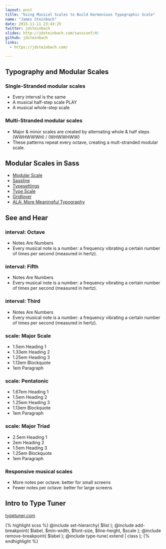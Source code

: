 ```yaml
---
layout: post
title: "Using Musical Scales to Build Harmonious Typographic Scale"
name: "James Steinbach"
date: 2015-11-11 23:43:25
twitter: jdsteinbach
slides: http://jdsteinbach.com/sassconf/#/
github: jdsteinbach
links:
  - https://jdsteinbach.com/

---
```


## Typography and Modular Scales

### Single-Stranded modular scales

* Every interval is the same
* A musical half-step scale PLAY
* A musical whole-step scale

### Multi-Stranded modular scales

* Major & minor scales are created by alternating whole & half steps (WWHWWWH) / (WHWWHWW)
* These patterns repeat every octave, creating a mult-stranded modular scale.

## Modular Scales in Sass

* [Modular Scale](http://www.modularscale.com/)
* [Sassline](https://sassline.com/)
* [Typesettings](http://typesettings.io/)
* [Type Scale](http://type-scale.com/)
* [Gridlover](http://www.gridlover.net/)
* [ALA: More Meaningful Typography](http://alistapart.com/article/more-meaningful-typography)

## See and Hear

### interval: Octave

* Notes Are Numbers
* Every musical note is a number: a frequency vibrating a certain number of times per second (measured in hertz).

### interval: Fifth

* Notes Are Numbers
* Every musical note is a number: a frequency vibrating a certain number of times per second (measured in hertz).

### interval: Third

* Notes Are Numbers
* Every musical note is a number: a frequency vibrating a certain number of times per second (measured in hertz).

### scale: Major Scale

* 1.5em Heading 1
* 1.33em Heading 2
* 1.25em Heading 3
* 1.13em Blockquote
* 1em Paragraph

### scale: Pentatonic

* 1.67em Heading 1
* 1.5em Heading 2
* 1.25em Heading 3
* 1.13em Blockquote
* 1em Paragraph

### scale: Major Triad

* 2.5em Heading 1
* 2em Heading 2
* 1.5em Heading 3
* 1.25em Blockquote
* 1em Paragraph

### Responsive musical scales

* More notes per octave: better for small screens
* Fewer notes per octave: better for large screens

## Intro to Type Tuner

[typetuner.com](http://typetuner.com)

{% highlight scss %}
  @include set-hierarchy( $list );
  @include add-breakpoint(
    $label,
    $min-width,
    $font-size,
    $line-height,
    $scale
  );
  @include remove-breakpoint( $label );
  @include type-tune( extend | class );
{% endhighlight %}
